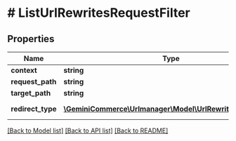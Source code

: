 # # ListUrlRewritesRequestFilter


## Properties


Name | Type | Description | Notes
------------ | ------------- | ------------- | -------------
**context**| **string** |   | [optional]
**request_path**| **string** |   | [optional]
**target_path**| **string** |   | [optional]
**redirect_type**| [**\GeminiCommerce\Urlmanager\Model\UrlRewriteRedirectType**](UrlRewriteRedirectType.md) |  for more information please, see Model/UrlRewriteRedirectType.php  | [optional]


[[Back to Model list]](../../README.md#models) [[Back to API list]](../../README.md#endpoints) [[Back to README]](../../README.md)